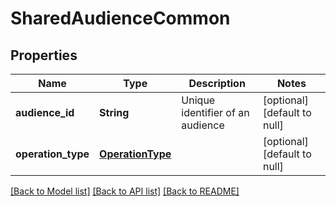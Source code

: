 # SharedAudienceCommon
## Properties

| Name | Type | Description | Notes |
|------------ | ------------- | ------------- | -------------|
| **audience\_id** | **String** | Unique identifier of an audience | [optional] [default to null] |
| **operation\_type** | [**OperationType**](OperationType.md) |  | [optional] [default to null] |

[[Back to Model list]](../README.md#documentation-for-models) [[Back to API list]](../README.md#documentation-for-api-endpoints) [[Back to README]](../README.md)

